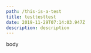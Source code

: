 ```yaml
---
path: /this-is-a-test
title: testtesttest
date: 2019-11-29T07:14:03.947Z
description: description
---
```

body
